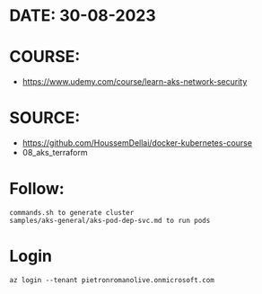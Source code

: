 # DATE: 30-08-2023
# COURSE: 
- https://www.udemy.com/course/learn-aks-network-security 
# SOURCE: 
- https://github.com/HoussemDellai/docker-kubernetes-course
- 08_aks_terraform

# Follow:
    commands.sh to generate cluster
    samples/aks-general/aks-pod-dep-svc.md to run pods


# Login
    az login --tenant pietronromanolive.onmicrosoft.com